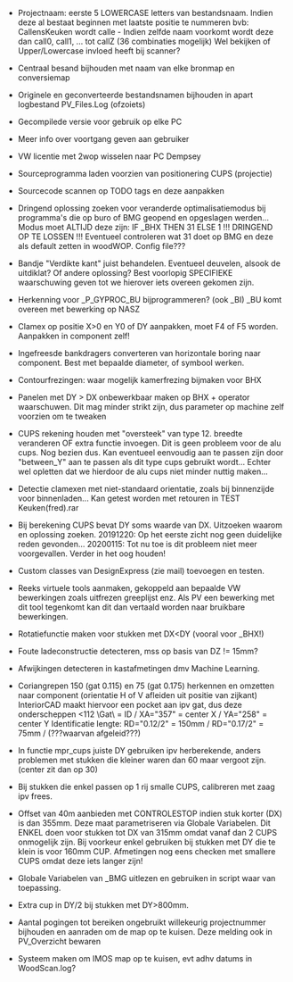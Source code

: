 - Projectnaam: eerste 5 LOWERCASE letters van bestandsnaam. Indien deze al bestaat beginnen met laatste positie te nummeren
    bvb: CallensKeuken wordt calle - Indien zelfde naam voorkomt wordt deze dan call0, call1, ... tot callZ (36 combinaties mogelijk)
    Wel bekijken of Upper/Lowercase invloed heeft bij scanner?

- Centraal besand bijhouden met naam van elke bronmap en conversiemap

- Originele en geconverteerde bestandsnamen bijhouden in apart logbestand PV_Files.Log (ofzoiets)

- Gecompilede versie voor gebruik op elke PC

- Meer info over voortgang geven aan gebruiker

- VW licentie met 2wop wisselen naar PC Dempsey

- Sourceprogramma laden voorzien van positionering CUPS (projectie)

- Sourcecode scannen op TODO tags en deze aanpakken

- Dringend oplossing zoeken voor veranderde optimalisatiemodus bij programma's die op buro of BMG geopend en opgeslagen werden...
    Modus moet ALTIJD deze zijn: IF _BHX THEN 31 ELSE 1 !!! DRINGEND OP TE LOSSEN !!! Eventueel controleren wat 31 doet op BMG en deze als
    default zetten in woodWOP. Config file???

- Bandje "Verdikte kant" juist behandelen. Eventueel deuvelen, alsook de uitdiklat? Of andere oplossing?
    Best voorlopig SPECIFIEKE waarschuwing geven tot we hierover iets overeen gekomen zijn.

- Herkenning voor  _P_GYPROC_BU bijprogrammeren? (ook _BI) _BU komt overeen met bewerking op NASZ

- Clamex op positie X>0 en Y0 of DY aanpakken, moet F4 of F5 worden. Aanpakken in component zelf!

- Ingefreesde bankdragers converteren van horizontale boring naar component. Best met bepaalde diameter, of symbool werken.

- Contourfrezingen: waar mogelijk kamerfrezing bijmaken voor BHX

- Panelen met DY > DX onbewerkbaar maken op BHX + operator waarschuwen.
    Dit mag minder strikt zijn, dus parameter op machine zelf voorzien om te tweaken

- CUPS rekening houden met "oversteek" van type 12. breedte veranderen OF extra functie invoegen. Dit is geen probleem voor de alu cups. Nog bezien dus.
    Kan eventueel eenvoudig aan te passen zijn door "between_Y" aan te passen als dit type cups gebruikt wordt... Echter wel opletten dat we hierdoor de alu cups niet minder nuttig maken...

- Detectie clamexen met niet-standaard orientatie, zoals bij binnenzijde voor binnenladen... Kan getest worden met retouren in TEST
    Keuken(fred).rar

- Bij berekening CUPS bevat DY soms waarde van DX. Uitzoeken waarom en oplossing zoeken.
    20191220: Op het eerste zicht nog geen duidelijke reden gevonden...
    20200115: Tot nu toe is dit probleem niet meer voorgevallen. Verder in het oog houden!

- Custom classes van DesignExpress (zie mail) toevoegen en testen.

- Reeks virtuele tools aanmaken, gekoppeld aan bepaalde VW bewerkingen zoals uitfrezen greeplijst enz. Als PV een bewerking
    met dit tool tegenkomt kan dit dan vertaald worden naar bruikbare bewerkingen.

- Rotatiefunctie maken voor stukken met DX<DY (vooral voor _BHX!)

- Foute ladeconstructie detecteren, mss op basis van DZ != 15mm?

- Afwijkingen detecteren in kastafmetingen dmv Machine Learning.

- Coriangrepen 150 (gat 0.115) en 75 (gat 0.175) herkennen en omzetten naar component
    (orientatie H of V afleiden uit positie van zijkant)
    InteriorCAD maakt hiervoor een pocket aan ipv gat, dus deze onderscheppen
    <112 \Gat\ = ID / XA="357" = center X / YA="258" = center Y
    Identificatie lengte: RD="0.12/2" = 150mm / RD="0.17/2" = 75mm / (???waarvan afgeleid???)

- In functie mpr_cups juiste DY gebruiken ipv herberekende, anders problemen met stukken die kleiner waren dan 60 maar vergoot zijn. (center zit dan op 30)

- Bij stukken die enkel passen op 1 rij smalle CUPS, calibreren met zaag ipv frees.

- Offset van 40m aanbieden met CONTROLESTOP indien stuk korter (DX) is dan 355mm. Deze maat parametriseren via Globale Variabelen.
    Dit ENKEL doen voor stukken tot DX van 315mm omdat vanaf dan 2 CUPS onmogelijk zijn.
    Bij voorkeur enkel gebruiken bij stukken met DY die te klein is voor 160mm CUP.
    Afmetingen nog eens checken met smallere CUPS omdat deze iets langer zijn!

- Globale Variabelen van _BMG uitlezen en gebruiken in script waar van toepassing.

- Extra cup in DY/2 bij stukken met DY>800mm.

- Aantal pogingen tot bereiken ongebruikt willekeurig projectnummer bijhouden en aanraden om de map op te kuisen.
    Deze melding ook in PV_Overzicht bewaren

- Systeem maken om IMOS map op te kuisen, evt adhv datums in WoodScan.log?
